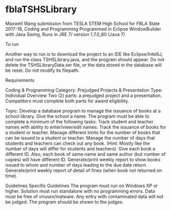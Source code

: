 # fblaTSHSLibrary
Maxwell Wang submission from TESLA STEM High School for FBLA State 2017-18, Coding and Programming
Programmed in Eclipse WindowBuilder with Java Swing, Runs in JRE 7/ version 1.7.0_80
(Java 7)

To run


Another way to run is to download the project to an IDE like Eclipse/IntelliJ, and run the class TSHSLibrary.java, and the program should appear.
Do not delete the TSHSLibraryData.ser file, or the data stored in the database will be reset. Do not modify its filepath.



Requirements

Coding & Programming
Category: Prejudged Projects & Presentation
Type: Individual
Overview
Two (2) parts: a prejudged project and a presentation. Competitors must complete both parts for award eligibility.

Topic: Develop a database program to manage the issuance of books at a school library. Give the school a name. The program must be able to complete a minimum of the following tasks:
Track student and teacher names with ability to enter/view/edit names.
Track the issuance of books for a student or teacher.
Manage different limits for the number of books that can be issued to a student or teacher.
Manage the number of days that students and teachers can check out any book. (Hint: Mostly like the number of days will differ for students and teachers).
Give each book a different ID. Also, each book of same name and same author (but number of copies) will have different ID.
Generate/print weekly report to show books issued to whom and number of days leading to the due date return.
Generate/print weekly report of detail of fines (when book not returned on time).

Guidelines
Specific Guidelines
The program must run on Windows XP or higher.
Solution must run standalone with no programming errors.
Data must be free of viruses/malware. Any entry with contaminated data will not be judged.
The program should be shown to the judges.
